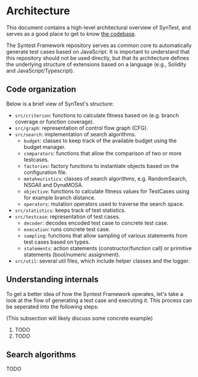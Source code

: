 # Architecture

This document contains a high-level architectural overview of SynTest, and serves as a good place to get to know [the codebase](https://github.com/syntest-framework/syntest-framework).

The Syntest Framework repository serves as common core to automatically generate test cases based on JavaScript. It is important to understand that this repository should not be used directly, but that its architecture defines the underlying structure of extensions based on a language (e.g., Solidity and JavaScript/Typescript).

## Code organization
Below is a brief view of SynTest's structure:

- `src/criterion`: functions to calculate fitness based on (e.g. branch coverage or function coverage).
- `src/graph`: representation of control flow graph (CFG).
- `src/search`: implementation of search algorithms.
  - `budget`: classes to keep track of the available budget using the budget manager.
  - `comparators`: functions that allow the comparison of two or more testcases.
  - `factories`: factory functions to instantiate objects based on the configuration file.
  - `metaheuristics`: classes of search algorithms, e.g. RandomSearch, NSGAII and DynaMOSA.
  - `objective`: functions to calculate fitness values for TestCases using for example branch distance.
  - `operators`: mutation operators used to traverse the search space.
- `src/statistics`: keeps track of test statistics.
- `src/testcase`: representation of test cases.
  - `decoder`: decodes encoded test case to concrete test case.
  - `execution`: runs concrete test case.
  - `sampling`: functions that allow sampling of various statements from test cases based on types.
  - `statements`: action statements (constructor/function call) or primitive statements (bool/numeric assignment).
- `src/util`: several util files, which include helper classes and the logger.

## Understanding internals
To get a better idea of how the Syntest Framework operates, let's take a look at the flow of generating a test case and executing it. This process can be seperated into the following steps:

(This subsection will likely discuss some concrete example)

1. TODO
2. TODO

## Search algorithms
TODO
